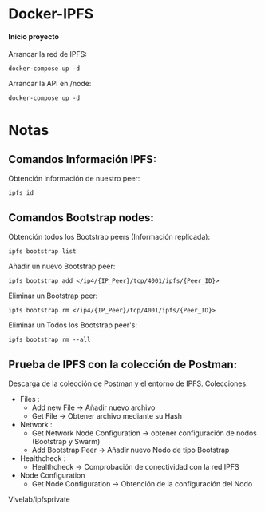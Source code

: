 # Docker-IPFS

#### Inicio proyecto

Arrancar la red de IPFS:
```
docker-compose up -d
```

Arrancar la API en /node:
```
docker-compose up -d
```


# Notas

## Comandos Información IPFS:

Obtención información de nuestro peer:
```
ipfs id
```


## Comandos Bootstrap nodes:

Obtención todos los Bootstrap peers (Información replicada):
```
ipfs bootstrap list
```

Añadir un nuevo Bootstrap peer:

```
ipfs bootstrap add </ip4/{IP_Peer}/tcp/4001/ipfs/{Peer_ID}>
```

Eliminar un Bootstrap peer:
```
ipfs bootstrap rm </ip4/{IP_Peer}/tcp/4001/ipfs/{Peer_ID}>
```
Eliminar un Todos los Bootstrap peer's:
```
ipfs bootstrap rm --all
```

## Prueba de IPFS con la colección de Postman:

Descarga de la colección de Postman y el entorno de IPFS.
Colecciones:

- Files :
  - Add new File -> Añadir nuevo archivo
  - Get File -> Obtener archivo mediante su Hash
- Network :
  - Get Network Node Configuration -> obtener configuración de nodos (Bootstrap y Swarm)
  - Add Bootstrap Peer -> Añadir nuevo Nodo de tipo Bootstrap
- Healthcheck :
  - Healthcheck -> Comprobación de conectividad con la red IPFS
- Node Configuration
  - Get Node Configuration -> Obtención de la configuración del Nodo


Vivelab/ipfsprivate